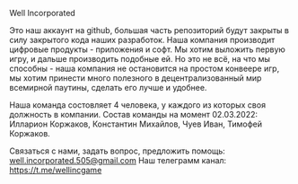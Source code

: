 Well Incorporated

Это наш аккаунт на github, большая часть репозиторий будут закрыты в силу 
закрытого кода наших разработок. Наша компания производит цифровые продукты - 
приложения и софт. Мы хотим выложить первую игру, и дальше производить 
подобные ей. Но это не всё, на что мы способны - наша компания не
остановится на простом конвеере игр, мы хотим принести много полезного
в децентрализованный мир всемирной паутины, сделать его лучше и удобнее.

Наша команда состовляет 4 человека, у каждого из которых своя должность
в компании.
Состав команды на момент 02.03.2022:
Илларион Коржаков, 
Константин Михайлов, 
Чуев Иван, 
Тимофей Коржаков.

Связаться с нами, задать вопрос, предложить помощь:
well.incorporated.505@gmail.com
Наш телеграмм канал:
https://t.me/wellincgame
